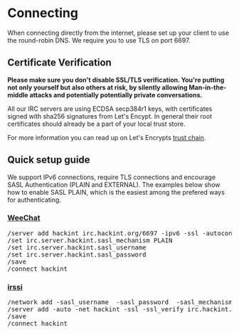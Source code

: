# Connecting

When connecting directly from the internet, please set up your client to use the round-robin DNS. We require you to use TLS on port 6697.

## Certificate Verification

**Please make sure you don't disable SSL/TLS verification. You're putting not only yourself but also others at risk, by silently allowing Man-in-the-middle attacks and potentially potentially private conversations.**

All our IRC servers are using ECDSA secp384r1 keys, with certificates signed with sha256 signatures from Let's Encypt. In general their root certificates should already be a part of your local trust store. 

For more information you can read up on Let's Encrypts [trust chain](https://letsencrypt.org/certificates/).

## Quick setup guide

We support IPv6 connections, require TLS connections and encourage SASL Authentication (PLAIN and EXTERNAL). The examples below show how to enable SASL PLAIN, which is the easiest among the prefered ways for authenticating.

### [WeeChat](https://weechat.org)
<pre>
/server add hackint irc.hackint.org/6697 -ipv6 -ssl -autoconnect
/set irc.server.hackint.sasl_mechanism PLAIN
/set irc.server.hackint.sasl_username <login>
/set irc.server.hackint.sasl_password <password>
/save
/connect hackint
</pre>

### [irssi](https://irssi.org/)

<pre>
/network add -sasl_username <login> -sasl_password <password> -sasl_mechanism PLAIN hackint
/server add -auto -net hackint -ssl -ssl_verify irc.hackint.orgt 6697
/save
/connect hackint
</pre>

